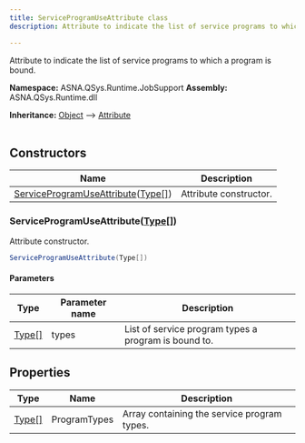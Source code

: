```yaml
---
title: ServiceProgramUseAttribute class
description: Attribute to indicate the list of service programs to which a program is bound.

---
```


Attribute to indicate the list of service programs to which a program is bound.

**Namespace:** ASNA.QSys.Runtime.JobSupport
**Assembly:** ASNA.QSys.Runtime.dll

**Inheritance:** [Object](https://docs.microsoft.com/en-us/dotnet/api/system.object) --> [Attribute](https://docs.microsoft.com/en-us/dotnet/api/system.attribute)
<br>
<br>

## Constructors

| Name | Description |
| --- | --- |
| [ServiceProgramUseAttribute](#serviceprogramuseattributetype)([Type\[\]](https://docs.microsoft.com/en-us/dotnet/api/system.type)) | Attribute constructor.

### ServiceProgramUseAttribute([Type\[\]](https://docs.microsoft.com/en-us/dotnet/api/system.type))

Attribute constructor.

```cs
ServiceProgramUseAttribute(Type[])
```

#### Parameters

| Type | Parameter name | Description
| --- | --- | ---
| [Type\[\]](https://docs.microsoft.com/en-us/dotnet/api/system.type) | types | List of service program types a program is bound to.

## Properties

| Type | Name | Description
| --- | --- | --- 
| [Type\[\]](https://docs.microsoft.com/en-us/dotnet/api/system.type) | ProgramTypes | Array containing the service program types. |
